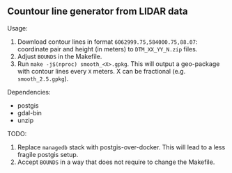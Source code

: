 Countour line generator from LIDAR data
---------------------------------------

Usage:

1. Download contour lines in format `6062999.75,584000.75,88.07`: coordinate
   pair and height (in meters) to `DTM_XX_YY_N.zip` files.
2. Adjust `BOUNDS` in the Makefile.
3. Run `make -j$(nproc) smooth_<X>.gpkg`. This will output a geo-package with
   contour lines every `X` meters. X can be fractional (e.g.
   `smooth_2.5.gpkg`).

Dependencies:

- postgis
- gdal-bin
- unzip

TODO:

1. Replace `managedb` stack with postgis-over-docker. This will lead to a less
   fragile postgis setup.
2. Accept `BOUNDS` in a way that does not require to change the Makefile.
